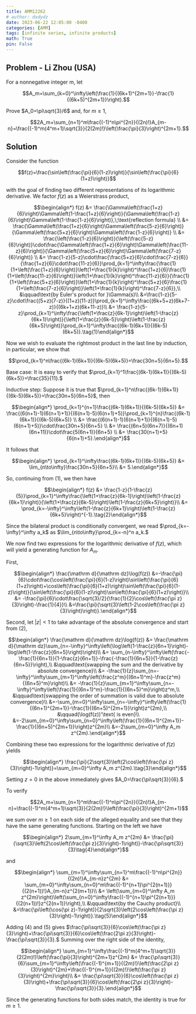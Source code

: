 ```yaml
---
title: AMM12262
# author: dxdydz
date: 2023-06-22 12:05:00 -0400
categories: [AMM]
tags: [infinite series, infinite products]
math: True
pin: False
---
```


## Problem - Li Zhou (USA)

For a nonnegative integer m, let

$$A_m=\sum_{k=0}^\infty\left(\frac{1}{(6k+1)^{2m+1}}-\frac{1}{(6k+5)^{2m+1}}\right).$$

Prove $A_0=\pi\sqrt{3}/6$ and, for $m\geq1$,

$$2A_m+\sum_{n=1}^m\frac{(-1)^n\pi^{2n}}{(2n)!}A_{m-n}=\frac{(-1)^m(4^m+1)\sqrt{3}}{2(2m)!}\left(\frac{\pi}{3}\right)^{2m+1}.$$

## Solution

Consider the function

$$f(z)=\frac{\sin\left(\frac{\pi}{6}(1-z)\right)}{\sin\left(\frac{\pi}{6}(1+z)\right)}$$

with the goal of finding two different representations of its logarithmic derivative. We factor $f(z)$ as a Weierstrass product,

$$\begin{align*}    f(z) &= \frac{\Gamma\left(\frac{1+z}{6}\right)\Gamma\left(1-\frac{1+z}{6}\right)}{\Gamma\left(\frac{1-z}{6}\right)\Gamma\left(1-\frac{1-z}{6}\right)},\;\text{reflection formula} \\    &= \frac{\Gamma\left(\frac{1+z}{6}\right)\Gamma\left(\frac{5-z}{6}\right)}{\Gamma\left(\frac{5+z}{6}\right)\Gamma\left(\frac{1-z}{6}\right)} \\    &= \frac{\left(\frac{1-z}{6}\right)}{\left(\frac{5-z}{6}\right)}\cdot\frac{\Gamma\left(\frac{1+z}{6}\right)\Gamma\left(\frac{11-z}{6}\right)}{\Gamma\left(\frac{5+z}{6}\right)\Gamma\left(\frac{7-z}{6}\right)} \\    &= \frac{1-z}{5-z}\cdot\frac{\frac{5+z}{6}\cdot\frac{7-z}{6}}{\frac{1+z}{6}\cdot\frac{11-z}{6}}\prod_{k=1}^\infty\frac{\frac{1}{1+\left(\frac{1+z}{6}\right)}\left(1+\frac{1}{k}\right)^\frac{1+z}{6}\frac{1}{1+\left(\frac{11-z}{6}\right)}\left(1+\frac{1}{k}\right)^\frac{11-z}{6}}{\frac{1}{1+\left(\frac{5+z}{6}\right)}\left(1+\frac{1}{k}\right)^\frac{5+z}{6}\frac{1}{1+\left(\frac{7-z}{6}\right)}\left(1+\frac{1}{k}\right)^\frac{7-z}{6}},\\    &\qquad\text{by Euler's product for }\Gamma(s)\\    &=\frac{1-z}{5-z}\cdot\frac{(5+z)(7-z)}{(1+z)(11-z)}\prod_{k=1}^\infty\frac{(6k+5+z)(6k+7-z)}{(6k+1+z)(6k+11-z)}\\    &= \frac{1-z}{5-z}\prod_{k=1}^\infty\frac{\left(1+\frac{z}{6k-1}\right)\left(1-\frac{z}{6k+1}\right)}{\left(1+\frac{z}{6k-5}\right)\left(1-\frac{z}{6k+5}\right)}\prod_{k=1}^\infty\frac{(6k-1)(6k+1)}{(6k-5)(6k+5)}.\tag{1}\end{align*}$$

Now we wish to evaluate the rightmost product in the last line by induction, in particular, we show that

$$\prod_{k=1}^n\frac{(6k-1)(6k+1)}{(6k-5)(6k+5)}=\frac{30n+5}{6n+5}.$$

Base case: It is easy to verify that $\prod_{k=1}^1\frac{(6k-1)(6k+1)}{(6k-5)(6k+5)}=\frac{35}{11}.$

Inductive step: Suppose it is true that $\prod_{k=1}^n\frac{(6k-1)(6k+1)}{(6k-5)(6k+5)}=\frac{30n+5}{6n+5}$, then

$$\begin{align*}    \prod_{k=1}^{n+1}\frac{(6k-1)(6k+1)}{(6k-5)(6k+5)} &= \frac{(6(n+1)-1)(6(n+1)+1)}{(6(n+1)-5)(6(n+1)+5)}\prod_{k=1}^{n}\frac{(6k-1)(6k+1)}{(6k-5)(6k+5)} \\    &= \frac{(6(n+1)-1)(6(n+1)+1)}{(6(n+1)-5)(6(n+1)+5)}\cdot\frac{30n+5}{6n+5} \\    &= \frac{(6n+5)(6n+7)}{(6n+1)(6n+11)}\cdot\frac{5(6n+1)}{6n+5} \\    &= \frac{30(n+1)+5}{6(n+1)+5}.\end{align*}$$

It follows that

$$\begin{align*}    \prod_{k=1}^\infty\frac{(6k-1)(6k+1)}{(6k-5)(6k+5)} &= \lim_{n\to\infty}\frac{30n+5}{6n+5}\\    &= 5.\end{align*}$$

So, continuing from $(1)$, we then have

$$\begin{align*}    f(z) &= \frac{1-z}{1-\frac{z}{5}}\prod_{k=1}^\infty\frac{\left(1+\frac{z}{6k-1}\right)\left(1-\frac{z}{6k+1}\right)}{\left(1+\frac{z}{6k-5}\right)\left(1-\frac{z}{6k+5}\right)}\\    &= \prod_{k=-\infty}^\infty\left(1-\frac{z}{6k+1}\right)\left(1-\frac{z}{6k+5}\right)^{-1}.\tag{2}\end{align*}$$

Since the bilateral product is conditionally convergent, we read $\prod_{k=-\infty}^\infty a_k$ as $\lim_{n\to\infty}\prod_{k=-n}^n a_k.$

We now find two expressions for the logarithmic derivative of $f(z)$, which will yield a generating function for $A_m$.

First,

$$\begin{align*}    \frac{\mathrm d}{\mathrm dz}\log(f(z)) &=-\frac{\pi}{6}\cdot\frac{\cos\left(\frac{\pi}{6}(1-z)\right)\sin\left(\frac{\pi}{6}(1+z)\right)+\cos\left(\frac{\pi}{6}(1+z)\right)\sin\left(\frac{\pi}{6}(1-z)\right)}{\sin\left(\frac{\pi}{6}(1-z)\right)\sin\left(\frac{\pi}{6}(1+z)\right)}\\    &= -\frac{\pi}{6}\cdot\frac{\sqrt{3}/2}{\frac{1}{2}\cos\left(\frac{\pi z}{3}\right)-\frac{1}{4}}\\    &=\frac{\pi}{\sqrt{3}\left(1-2\cos\left(\frac{\pi z}{3}\right)\right)}.\end{align*}$$

Second, let $|z|<1$ to take advantage of the absolute convergence and start from $(2)$,

$$\begin{align*}    \frac{\mathrm d}{\mathrm dz}\log(f(z)) &= \frac{\mathrm d}{\mathrm dz}\sum_{n=-\infty}^\infty\left(\log\left(1-\frac{z}{6n+1}\right)-\log\left(1-\frac{z}{6n+5}\right)\right)\\    &= \sum_{n-\infty}^\infty\left(\frac{-\frac{1}{6n+1}}{1-\frac{z}{6n+1}}-\frac{-\frac{1}{6n+5}}{1-\frac{z}{6n+5}}\right),\\    &\qquad\text{swapping the sum and the derivative by absolute convergence}\\    &= -\frac{1}{z}\sum_{n=-\infty}^\infty\sum_{m=1}^\infty\left(\frac{z^m}{(6n+1)^m}-\frac{z^m}{(6n+5)^m}\right)\\    &= -\frac{1}{z}\sum_{m=1}^\infty\sum_{n=-\infty}^\infty\left(\frac{1}{(6n+1)^m}-\frac{1}{(6n+5)^m}\right)z^m,\\    &\qquad\text{swapping the order of summation is valid due to absolute convergence}\\    &=-\sum_{m=0}^\infty\sum_{n=-\infty}^\infty\left(\frac{1}{(6n+1)^{2m+1}}-\frac{1}{(6n+5)^{2m+1}}\right)z^{2m},\\    &\qquad(\log(f(z))'\text{ is even}\\    &=-2\sum_{m=0}^\infty\sum_{n=0}^\infty\left(\frac{1}{(6n+1)^{2m+1}}-\frac{1}{(6n+5)^{2m+1}}\right)z^{2m}\\    &=-2\sum_{m=0}^\infty A_m z^{2m}.\end{align*}$$

Combining these two expressions for the logarithmic derivative of $f(z)$ yields

$$\begin{align*}    \frac{\pi}{2\sqrt{3}\left(2\cos\left(\frac{\pi z}{3}\right)-1\right)}=\sum_{m=0}^\infty A_m z^{2m}.\tag{3}\end{align*}$$

Setting $z=0$ in the above immediately gives $A_0=\frac{\pi\sqrt{3}}{6}.$

To verify

$$2A_m+\sum_{n=1}^m\frac{(-1)^n\pi^{2n}}{(2n)!}A_{m-n}=\frac{(-1)^m(4^m+1)\sqrt{3}}{2(2m)!}\left(\frac{\pi}{3}\right)^{2m+1}$$

we sum over $m\geq1$ on each side of the alleged equality and see that they have the same generating functions. Starting on the left we have

$$\begin{align*}    2\sum_{m=1}^\infty A_m z^{2m} &= \frac{\pi}{\sqrt{3}\left(2\cos\left(\frac{\pi z}{3}\right)-1\right)}-\frac{\pi\sqrt{3}}{3}\tag{4}\end{align*}$$

and

$$\begin{align*}    \sum_{m=1}^\infty\sum_{n=1}^m\frac{(-1)^n\pi^{2n}}{(2n)!}A_{m-n}z^{2m} &= \sum_{m=0}^\infty\sum_{n=0}^m\frac{(-1)^{n+1}\pi^{2(n+1)}}{(2(n+1))!}A_{m-n}z^{2(m+1)}\\    &= \left(\sum_{m=0}^\infty A_m z^{2m}\right)\left(\sum_{n=0}^\infty\frac{(-1)^{n+1}\pi^{2(n+1)}}{(2(n+1))!}z^{2(n+1)}\right),\\    &\qquad\text{by the Cauchy product}\\    &=\frac{\pi\left(\cos(\pi z)-1\right)}{2\sqrt{3}\left(2\cos\left(\frac{\pi z}{3}\right)-1\right)}.\tag{5}\end{align*}$$

Adding (4) and (5) gives $\frac{\pi\sqrt{3}}{6}\cos\left(\frac{\pi z}{3}\right)+\frac{\pi\sqrt{3}}{6}\cos\left(\frac{2\pi z}{3}\right)-\frac{\pi\sqrt{3}}{3}.$ Summing over the right side of the identity,

$$\begin{align*}    \sum_{m=1}^\infty\frac{(-1)^m(4^m+1)\sqrt{3}}{2(2m)!}\left(\frac{\pi}{3}\right)^{2m+1}z^{2m} &= \frac{\pi\sqrt{3}}{6}\sum_{m=1}^\infty\left(\frac{(-1)^{m+1}}{(2m)!}\left(\frac{2\pi z}{3}\right)^{2m}+\frac{(-1)^{m+1}}{(2m)!}\left(\frac{\pi z}{3}\right)^{2m}\right)\\    &= \frac{\pi\sqrt{3}}{6}\cos\left(\frac{\pi z}{3}\right)+\frac{\pi\sqrt{3}}{6}\cos\left(\frac{2\pi z}{3}\right)-\frac{\pi\sqrt{3}}{3}.\end{align*}$$

Since the generating functions for both sides match, the identity is true for $m\geq1$.